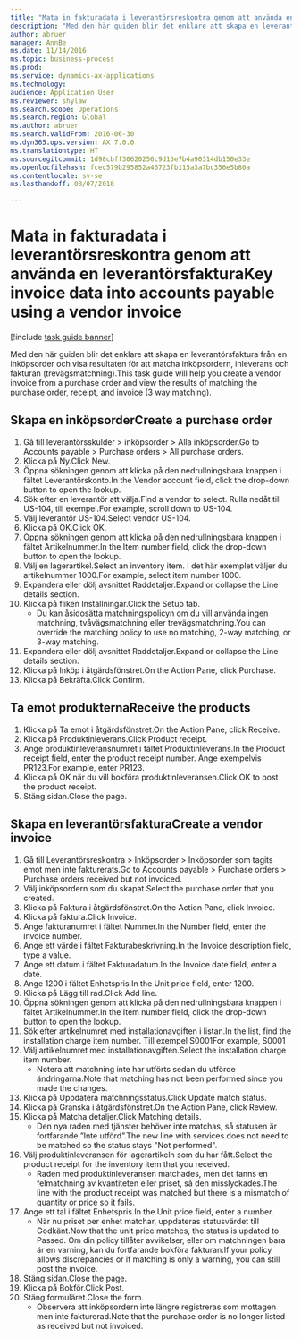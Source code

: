 ```yaml
--- 
title: "Mata in fakturadata i leverantörsreskontra genom att använda en leverantörsfaktura"
description: "Med den här guiden blir det enklare att skapa en leverantörsfaktura från en inköpsorder och visa resultaten för att matcha inköpsordern, inleverans och fakturan (trevägsmatchning)."
author: abruer
manager: AnnBe
ms.date: 11/14/2016
ms.topic: business-process
ms.prod: 
ms.service: dynamics-ax-applications
ms.technology: 
audience: Application User
ms.reviewer: shylaw
ms.search.scope: Operations
ms.search.region: Global
ms.author: abruer
ms.search.validFrom: 2016-06-30
ms.dyn365.ops.version: AX 7.0.0
ms.translationtype: HT
ms.sourcegitcommit: 1d98cbff30620256c9d13e7b4a90314db150e33e
ms.openlocfilehash: fcec579b295852a46723fb115a3a7bc356e5b80a
ms.contentlocale: sv-se
ms.lasthandoff: 08/07/2018

---
```

# <a name="key-invoice-data-into-accounts-payable-using-a-vendor-invoice"></a><span data-ttu-id="615a8-103">Mata in fakturadata i leverantörsreskontra genom att använda en leverantörsfaktura</span><span class="sxs-lookup"><span data-stu-id="615a8-103">Key invoice data into accounts payable using a vendor invoice</span></span>

[!include [task guide banner](../../includes/task-guide-banner.md)]

<span data-ttu-id="615a8-104">Med den här guiden blir det enklare att skapa en leverantörsfaktura från en inköpsorder och visa resultaten för att matcha inköpsordern, inleverans och fakturan (trevägsmatchning).</span><span class="sxs-lookup"><span data-stu-id="615a8-104">This task guide will help you create a vendor invoice from a purchase order and view the results of matching the purchase order, receipt, and invoice (3 way matching).</span></span>


## <a name="create-a-purchase-order"></a><span data-ttu-id="615a8-105">Skapa en inköpsorder</span><span class="sxs-lookup"><span data-stu-id="615a8-105">Create a purchase order</span></span>
1. <span data-ttu-id="615a8-106">Gå till leverantörsskulder > inköpsorder > Alla inköpsorder.</span><span class="sxs-lookup"><span data-stu-id="615a8-106">Go to Accounts payable > Purchase orders > All purchase orders.</span></span>
2. <span data-ttu-id="615a8-107">Klicka på Ny.</span><span class="sxs-lookup"><span data-stu-id="615a8-107">Click New.</span></span>
3. <span data-ttu-id="615a8-108">Öppna sökningen genom att klicka på den nedrullningsbara knappen i fältet Leverantörskonto.</span><span class="sxs-lookup"><span data-stu-id="615a8-108">In the Vendor account field, click the drop-down button to open the lookup.</span></span>
4. <span data-ttu-id="615a8-109">Sök efter en leverantör att välja.</span><span class="sxs-lookup"><span data-stu-id="615a8-109">Find a vendor to select.</span></span> <span data-ttu-id="615a8-110">Rulla nedåt till US-104, till exempel.</span><span class="sxs-lookup"><span data-stu-id="615a8-110">For example, scroll down to US-104.</span></span>
5. <span data-ttu-id="615a8-111">Välj leverantör US-104.</span><span class="sxs-lookup"><span data-stu-id="615a8-111">Select vendor US-104.</span></span>
6. <span data-ttu-id="615a8-112">Klicka på OK.</span><span class="sxs-lookup"><span data-stu-id="615a8-112">Click OK.</span></span>
7. <span data-ttu-id="615a8-113">Öppna sökningen genom att klicka på den nedrullningsbara knappen i fältet Artikelnummer.</span><span class="sxs-lookup"><span data-stu-id="615a8-113">In the Item number field, click the drop-down button to open the lookup.</span></span>
8. <span data-ttu-id="615a8-114">Välj en lagerartikel.</span><span class="sxs-lookup"><span data-stu-id="615a8-114">Select an inventory item.</span></span> <span data-ttu-id="615a8-115">I det här exemplet väljer du artikelnummer 1000.</span><span class="sxs-lookup"><span data-stu-id="615a8-115">For example, select item number 1000.</span></span>
9. <span data-ttu-id="615a8-116">Expandera eller dölj avsnittet Raddetaljer.</span><span class="sxs-lookup"><span data-stu-id="615a8-116">Expand or collapse the Line details section.</span></span>
10. <span data-ttu-id="615a8-117">Klicka på fliken Inställningar.</span><span class="sxs-lookup"><span data-stu-id="615a8-117">Click the Setup tab.</span></span>
    * <span data-ttu-id="615a8-118">Du kan åsidosätta matchningspolicyn om du vill använda ingen matchning, tvåvägsmatchning eller trevägsmatchning.</span><span class="sxs-lookup"><span data-stu-id="615a8-118">You can override the matching policy to use no matching, 2-way matching, or 3-way matching.</span></span>  
11. <span data-ttu-id="615a8-119">Expandera eller dölj avsnittet Raddetaljer.</span><span class="sxs-lookup"><span data-stu-id="615a8-119">Expand or collapse the Line details section.</span></span>
12. <span data-ttu-id="615a8-120">Klicka på Inköp i åtgärdsfönstret.</span><span class="sxs-lookup"><span data-stu-id="615a8-120">On the Action Pane, click Purchase.</span></span>
13. <span data-ttu-id="615a8-121">Klicka på Bekräfta.</span><span class="sxs-lookup"><span data-stu-id="615a8-121">Click Confirm.</span></span>

## <a name="receive-the-products"></a><span data-ttu-id="615a8-122">Ta emot produkterna</span><span class="sxs-lookup"><span data-stu-id="615a8-122">Receive the products</span></span>
1. <span data-ttu-id="615a8-123">Klicka på Ta emot i åtgärdsfönstret.</span><span class="sxs-lookup"><span data-stu-id="615a8-123">On the Action Pane, click Receive.</span></span>
2. <span data-ttu-id="615a8-124">Klicka på Produktinleverans.</span><span class="sxs-lookup"><span data-stu-id="615a8-124">Click Product receipt.</span></span>
3. <span data-ttu-id="615a8-125">Ange produktinleveransnumret i fältet Produktinleverans.</span><span class="sxs-lookup"><span data-stu-id="615a8-125">In the Product receipt field, enter the product receipt number.</span></span> <span data-ttu-id="615a8-126">Ange exempelvis PR123.</span><span class="sxs-lookup"><span data-stu-id="615a8-126">For example, enter PR123.</span></span>
4. <span data-ttu-id="615a8-127">Klicka på OK när du vill bokföra produktinleveransen.</span><span class="sxs-lookup"><span data-stu-id="615a8-127">Click OK to post the product receipt.</span></span>
5. <span data-ttu-id="615a8-128">Stäng sidan.</span><span class="sxs-lookup"><span data-stu-id="615a8-128">Close the page.</span></span>

## <a name="create-a-vendor-invoice"></a><span data-ttu-id="615a8-129">Skapa en leverantörsfaktura</span><span class="sxs-lookup"><span data-stu-id="615a8-129">Create a vendor invoice</span></span>
1. <span data-ttu-id="615a8-130">Gå till Leverantörsreskontra > Inköpsorder > Inköpsorder som tagits emot men inte fakturerats.</span><span class="sxs-lookup"><span data-stu-id="615a8-130">Go to Accounts payable > Purchase orders > Purchase orders received but not invoiced.</span></span>
2. <span data-ttu-id="615a8-131">Välj inköpsordern som du skapat.</span><span class="sxs-lookup"><span data-stu-id="615a8-131">Select the purchase order that you created.</span></span>
3. <span data-ttu-id="615a8-132">Klicka på Faktura i åtgärdsfönstret.</span><span class="sxs-lookup"><span data-stu-id="615a8-132">On the Action Pane, click Invoice.</span></span>
4. <span data-ttu-id="615a8-133">Klicka på faktura.</span><span class="sxs-lookup"><span data-stu-id="615a8-133">Click Invoice.</span></span>
5. <span data-ttu-id="615a8-134">Ange fakturanumret i fältet Nummer.</span><span class="sxs-lookup"><span data-stu-id="615a8-134">In the Number field, enter the invoice number.</span></span>
6. <span data-ttu-id="615a8-135">Ange ett värde i fältet Fakturabeskrivning.</span><span class="sxs-lookup"><span data-stu-id="615a8-135">In the Invoice description field, type a value.</span></span>
7. <span data-ttu-id="615a8-136">Ange ett datum i fältet Fakturadatum.</span><span class="sxs-lookup"><span data-stu-id="615a8-136">In the Invoice date field, enter a date.</span></span>
8. <span data-ttu-id="615a8-137">Ange 1200 i fältet Enhetspris.</span><span class="sxs-lookup"><span data-stu-id="615a8-137">In the Unit price field, enter 1200.</span></span>
9. <span data-ttu-id="615a8-138">Klicka på Lägg till rad.</span><span class="sxs-lookup"><span data-stu-id="615a8-138">Click Add line.</span></span>
10. <span data-ttu-id="615a8-139">Öppna sökningen genom att klicka på den nedrullningsbara knappen i fältet Artikelnummer.</span><span class="sxs-lookup"><span data-stu-id="615a8-139">In the Item number field, click the drop-down button to open the lookup.</span></span>
11. <span data-ttu-id="615a8-140">Sök efter artikelnumret med installationavgiften i listan.</span><span class="sxs-lookup"><span data-stu-id="615a8-140">In the list, find the installation charge item number.</span></span> <span data-ttu-id="615a8-141">Till exempel S0001</span><span class="sxs-lookup"><span data-stu-id="615a8-141">For example, S0001</span></span>
12. <span data-ttu-id="615a8-142">Välj artikelnumret med installationavgiften.</span><span class="sxs-lookup"><span data-stu-id="615a8-142">Select the installation charge item number.</span></span>
    * <span data-ttu-id="615a8-143">Notera att matchning inte har utförts sedan du utförde ändringarna.</span><span class="sxs-lookup"><span data-stu-id="615a8-143">Note that matching has not been performed since you made the changes.</span></span>  
13. <span data-ttu-id="615a8-144">Klicka på Uppdatera matchningsstatus.</span><span class="sxs-lookup"><span data-stu-id="615a8-144">Click Update match status.</span></span>
14. <span data-ttu-id="615a8-145">Klicka på Granska i åtgärdsfönstret.</span><span class="sxs-lookup"><span data-stu-id="615a8-145">On the Action Pane, click Review.</span></span>
15. <span data-ttu-id="615a8-146">Klicka på Matcha detaljer.</span><span class="sxs-lookup"><span data-stu-id="615a8-146">Click Matching details.</span></span>
    * <span data-ttu-id="615a8-147">Den nya raden med tjänster behöver inte matchas, så statusen är fortfarande ”Inte utförd”.</span><span class="sxs-lookup"><span data-stu-id="615a8-147">The new line with services does not need to be matched so the status stays "Not performed".</span></span>  
16. <span data-ttu-id="615a8-148">Välj produktinleveransen för lagerartikeln som du har fått.</span><span class="sxs-lookup"><span data-stu-id="615a8-148">Select the product receipt for the inventory item that you received.</span></span>
    * <span data-ttu-id="615a8-149">Raden med produktinleveransen matchades, men det fanns en felmatchning av kvantiteten eller priset, så den misslyckades.</span><span class="sxs-lookup"><span data-stu-id="615a8-149">The line with the product receipt was matched but there is a mismatch of quantity or price so it fails.</span></span>  
17. <span data-ttu-id="615a8-150">Ange ett tal i fältet Enhetspris.</span><span class="sxs-lookup"><span data-stu-id="615a8-150">In the Unit price field, enter a number.</span></span>
    * <span data-ttu-id="615a8-151">När nu priset per enhet matchar, uppdateras statusvärdet till Godkänt.</span><span class="sxs-lookup"><span data-stu-id="615a8-151">Now that the unit price matches, the status is updated to Passed.</span></span> <span data-ttu-id="615a8-152">Om din policy tillåter avvikelser, eller om matchningen bara är en varning, kan du fortfarande bokföra fakturan.</span><span class="sxs-lookup"><span data-stu-id="615a8-152">If your policy allows discrepancies or if matching is only a warning, you can still post the invoice.</span></span>  
18. <span data-ttu-id="615a8-153">Stäng sidan.</span><span class="sxs-lookup"><span data-stu-id="615a8-153">Close the page.</span></span>
19. <span data-ttu-id="615a8-154">Klicka på Bokför.</span><span class="sxs-lookup"><span data-stu-id="615a8-154">Click Post.</span></span>
20. <span data-ttu-id="615a8-155">Stäng formuläret.</span><span class="sxs-lookup"><span data-stu-id="615a8-155">Close the form.</span></span>
    * <span data-ttu-id="615a8-156">Observera att inköpsordern inte längre registreras som mottagen men inte fakturerad.</span><span class="sxs-lookup"><span data-stu-id="615a8-156">Note that the purchase order is no longer listed as received but not invoiced.</span></span>  


